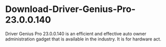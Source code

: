 # Download-Driver-Genius-Pro-23.0.0.140
Driver Genius Pro 23.0.0.140 is an efficient and effective auto owner administration gadget that is available in the industry. It is for hardware act.
